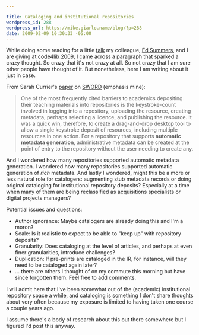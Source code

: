 ```yaml
---

title: Cataloging and institutional repositories
wordpress_id: 288
wordpress_url: https://mike.giarlo.name/blog/?p=288
date: 2009-02-09 10:30:33 -05:00
---
```

While doing some reading for a little <a href="http://code4lib.org/conference/2009/schedule#hcal10">talk</a> my colleague, <a href="http://inkdroid.org/ehs">Ed Summers</a>, and I are giving at <a href="http://code4lib.org/conference/2009">code4lib 2009</a>, I came across a paragraph that sparked a crazy thought.  So crazy that it's not crazy at all.  So not crazy that I am sure other people have thought of it.  But nonetheless, here I am writing about it just in case.

From Sarah Currier's <a href="http://www.elearning.ac.uk/features/sword">paper</a> on <a href="http://www.swordapp.org/">SWORD</a> (emphasis mine):<blockquote>One of the most frequently cited barriers to academics depositing their teaching materials into repositories is the keystroke-count involved in logging into a repository, uploading the resource, creating metadata, perhaps selecting a licence, and publishing the resource. It was a quick win, therefore, to create a drag-and-drop desktop tool to allow a single keystroke deposit of resources, including multiple resources in one action. For a repository that supports <b>automatic metadata generation</b>, administrative metadata can be created at the point of entry to the repository without the user needing to create any.</blockquote>

And I wondered how many repositories supported automatic metadata generation.  I wondered how many repositories supported automatic generation of <em>rich</em> metadata.  And lastly I wondered, might this be a more or less natural role for catalogers: augmenting stub metadata records or doing original cataloging for institutional repository deposits?  Especially at a time when many of them are being reclassified as acquisitions specialists or digital projects managers?

Potential issues and questions:<ul>
	<li>Author ignorance: Maybe catalogers are already doing this and I'm a moron?</li>
	<li>Scale: Is it realistic to expect to be able to "keep up" with repository deposits?</li>
	<li>Granularity: Does cataloging at the level of articles, and perhaps at even finer granularities, introduce challenges?</li>
	<li>Duplication: If pre-prints are cataloged in the IR, for instance, will they need to be cataloged again later?</li>
	<li>... there are others I thought of on my commute this morning but have since forgotten them.  Feel free to add comments.</li>
</ul>

I will admit here that I've been somewhat out of the (academic) institutional repository space a while, and cataloging is something I don't share thoughts about very often because my exposure is limited to having taken one course a couple years ago.

I assume there's a body of research about this out there somewhere but I figured I'd post this anyway.
